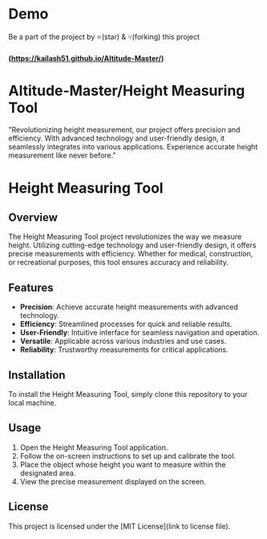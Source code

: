 # Demo
Be a part of the project by ⭐️(star) & ⑂(forking) this project
#### (https://kailash51.github.io/Altitude-Master/)

# Altitude-Master/Height Measuring Tool
"Revolutionizing height measurement, our project offers precision and efficiency. With advanced technology and user-friendly design, it seamlessly integrates into various applications. Experience accurate height measurement like never before."

# Height Measuring Tool

## Overview
The Height Measuring Tool project revolutionizes the way we measure height. Utilizing cutting-edge technology and user-friendly design, it offers precise measurements with efficiency. Whether for medical, construction, or recreational purposes, this tool ensures accuracy and reliability.

## Features
- **Precision**: Achieve accurate height measurements with advanced technology.
- **Efficiency**: Streamlined processes for quick and reliable results.
- **User-Friendly**: Intuitive interface for seamless navigation and operation.
- **Versatile**: Applicable across various industries and use cases.
- **Reliability**: Trustworthy measurements for critical applications.

## Installation
To install the Height Measuring Tool, simply clone this repository to your local machine.

## Usage
1. Open the Height Measuring Tool application.
2. Follow the on-screen instructions to set up and calibrate the tool.
3. Place the object whose height you want to measure within the designated area.
4. View the precise measurement displayed on the screen.


## License
This project is licensed under the [MIT License](link to license file).
